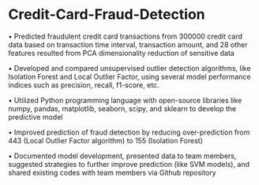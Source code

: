# Credit-Card-Fraud-Detection
•	Predicted fraudulent credit card transactions from 300000 credit card data based on transaction time interval, transaction amount, and 28 other features resulted from PCA dimensionality reduction of sensitive data

•	Developed and compared unsupervised outlier detection algorithms, like Isolation Forest and Local Outlier Factor, using several model performance indices such as precision, recall, f1-score, etc.

•	Utilized Python programming language with open-source libraries like numpy, pandas, matplotlib, seaborn, scipy, and sklearn to develop the predictive model

•	Improved prediction of fraud detection by reducing over-prediction from 443 (Local Outlier Factor algorithm) to 155 (Isolation Forest)

•	Documented model development, presented data to team members, suggested strategies to further improve prediction (like SVM models), and shared existing codes with team members via Github repository


